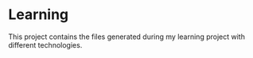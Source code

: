 # Learning
This project contains the files generated during my learning project with different technologies.
